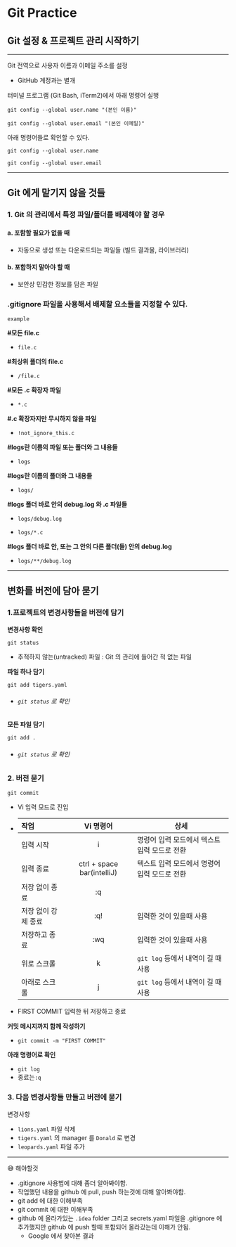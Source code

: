 Git Practice
============
Git 설정 & 프로젝트 관리 시작하기
-----------------------------
***

Git 전역으로 사용자 이름과 이메일 주소를 설정

- GitHub 계정과는 별개

터미널 프로그램 (Git Bash, iTerm2)에서 아래 명령어 실행

`git config --global user.name "(본인 이름)"`

`git config --global user.email "(본인 이메일)"`

아래 명령어들로 확인할 수 있다.

`git config --global user.name`

`git config --global user.email`
***
Git 에게 맡기지 않을 것들
----------------------
### 1. Git 의 관리에서 특정 파일/폴더를 배제해야 할 경우
#### a. 포함할 필요가 없을 때
- 자동으로 생성 또는 다운로드되는 파일들 (빌드 결과물, 라이브러리)
#### b. 포함하지 말아야 할 때
- 보안상 민감한 정보를 담은 파일

### **.gitignore** 파일을 사용해서 배제할 요소들을 지정할 수 있다.   
`example`   
   
**#모든 file.c**

- `file.c`

**#최상위 폴더의 file.c**

- `/file.c`

**#모든 .c 확장자 파일**

- `*.c`

**#.c 확장자지만 무시하지 않을 파일**

- `!not_ignore_this.c`

**#logs란 이름의 파일 또는 폴더와 그 내용들**

- `logs`

**#logs란 이름의 폴더와 그 내용들**

- `logs/`

**#logs 폴더 바로 안의 debug.log 와 .c 파일들**

- `logs/debug.log`

- `logs/*.c`

**#logs 폴더 바로 안, 또는 그 안의 다른 폴더(들) 안의 debug.log**

- `logs/**/debug.log`
***
변화를 버전에 담아 묻기
----------------------
### 1.프로젝트의 변경사항들을 버전에 담기
**변경사항 확인**   

`git status`   
- 추적하지 않는(untracked) 파일 : Git 의 관리에 들어간 적 없는 파일

**파일 하나 담기**   

`git add tigers.yaml`   
- ###### `git status` 로 확인

**모든 파일 담기**

`git add .`
- ###### `git status` 로 확인

### 2. 버전 묻기   

`git commit`
- Vi 입력 모드로 진입
- 
  | 작업                |         Vi 명령어          | 상세                                         |
  | :------------------ | :------------------------: | -------------------------------------------- |
  | 입력 시작           |             i              | 명령어 입력 모드에서 텍스트 입력 모드로 전환 |
  | 입력 종료           | ctrl + space bar(intelliJ) | 텍스트 입력 모드에서 명령어 입력 모드로 전환 |
  | 저장 없이 종료      |             :q             |                                              |
  | 저장 없이 강제 종료 |            :q!             | 입력한 것이 있을때 사용                      |
  | 저장하고 종료       |            :wq             | 입력한 것이 있을때 사용                      |
  | 위로 스크롤         |             k              | `git log` 등에서 내역이 길 때 사용           |
  | 아래로 스크롤       |             j              | `git log` 등에서 내역이 길 때 사용           |
- FIRST COMMIT 입력한 뒤 저장하고 종료   

**커밋 메시지까지 함께 작성하기**   
- `git commit -m "FIRST COMMIT"`   

**아래 명령어로 확인**
- `git log`   
- 종료는`:q`

### 3. 다음 변경사항들 만들고 버전에 묻기

변경사항
- `lions.yaml` 파일 삭제
- `tigers.yaml` 의 manager 를 `Donald` 로 변경
- `leopards.yaml` 파일 추가

***
😅 해야할것
- .gitignore 사용법에 대해 좀더 알아봐야함.
- 작업했던 내용을 github 에 pull, push 하는것에 대해 알아봐야함.
- git add 에 대한 이해부족
- git commit 에 대한 이해부족
- github 에 올라가있는 `.idea` folder 그리고 secrets.yaml 파일을 .gitignore 에 추가했지만 github 에 push 할때 포함되어 올라갔는데 이해가 안됨.
  - Google 에서 찾아본 결과 
